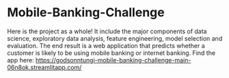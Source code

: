 # Mobile-Banking-Challenge
Here is the project as a whole! It include the major components of data science, exploratory data analysis, feature engineering, model selection and evaluation.
The end result is a web application that predicts whether a customer is likely to be using mobile banking or internet banking.
Find the app here: https://godsonntungi-mobile-banking-challenge-main-06n8ok.streamlitapp.com/
